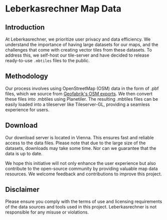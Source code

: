 # Leberkasrechner Map Data
## Introduction

At Leberkasrechner, we prioritize user privacy and data efficiency. We understand the importance of having large datasets for our maps, and the challenges that come with creating vector tiles from these datasets. To address this, we self-host our tile-server and have decided to release ready-to-use ```.mbtiles``` files to the public.
## Methodology

Our process involves using OpenStreetMap (OSM) data in the form of .pbf files, which we source from [Geofabrik's OSM exports](https://download.geofabrik.de). We then convert these files into .mbtiles using Planetiler. The resulting .mbtiles files can be easily loaded into a tileserver like Tileserver-GL, providing a seamless experience for users.
## Download

Our download server is located in Vienna. This ensures fast and reliable access to the data files. Please note that due to the large size of the datasets, downloads may take some time. Nor can we guarantee that the data is up to date.

We hope this initiative will not only enhance the user experience but also contribute to the open-source community by providing valuable map data resources. We welcome feedback and contributions to improve this project.
## Disclaimer

Please ensure you comply with the terms of use and licensing requirements of the data sources and tools used in this project. Leberkasrechner is not responsible for any misuse or violations.
